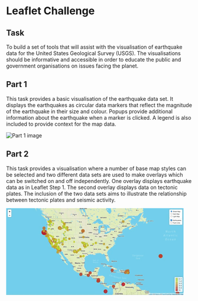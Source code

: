 # Leaflet Challenge

## Task
To build a set of tools that will assist with the visualisation of earthquake data for the United States Geological Survey (USGS).  The visualisations should be informative and accessible in order to educate the public and government organisations on issues facing the planet.

## Part 1
This task provides a basic visualisation of the earthquake data set. It displays the earthquakes as circular data markers that reflect the magnitude of the earthquake in their size and colour. Popups provide additional information about the earthquake when a marker is clicked. A legend is also included to provide context for the map data.

![Part 1 image](Images/leaflet_part_1)

## Part 2
This task provides a visualisation where a number of base map styles can be selected and two different data sets are used to make overlays which can be switched on and off independently. One overlay displays earthquake data as in Leaflet Step 1. The second overlay displays data on tectonic plates. The inclusion of the two data sets aims to illustrate the relationship between tectonic plates and seismic activity.

![Part 2 image](Images/leaflet_2.gif)

